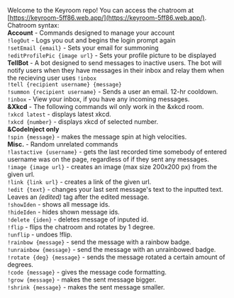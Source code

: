 Welcome to the Keyroom repo! You can access the chatroom at [https://keyroom-5ff86.web.app/](https://keyroom-5ff86.web.app/). <br>
Chatroom syntax: <br>
**Account** - Commands designed to manage your account <br>
`!logOut` - Logs you out and begins the login prompt again<br>
`!setEmail {email}` - Sets your email for summoning<br>
`!editProfilePic {image url}` - Sets your profile picture to be displayed<br>
**TellBot** - A bot designed to send messages to inactive users. The bot will notify users when they have messages in their inbox and relay them when the recieving user uses `!inbox`<br>
`!tell {recipient username} {message}` <br>
`!summon {recipient username}` - Sends a user an email. 12-hr cooldown. <br>
`!inbox` - View your inbox, if you have any incoming messages. <br>
**&Xkcd** - The following commands wil only work in the &xkcd room.<br>
`!xkcd latest` - displays latest xkcd. <br>
`!xkcd {number}` - displays xkcd of selected number. <br>
**&CodeInject only** <br>
`!spin {message}` - makes the message spin at high velocities. <br>
**Misc.** - Random unrelated commands <br>
`!lastactive {username}` - gets the last recorded time somebody of entered username was on the page, regardless of if they sent any messages. <br>
`!image {image url}` - creates an image (max size 200x200 px) from the given url. <br>
`!link {link url}` - creates a link of the given url. <br>
`!edit {text}` - changes your last sent message's text to the inputted text. Leaves an *(edited)* tag after the edited message. <br>
`!showIden` - shows all message ids. <br>
`!hideIden` - hides shown message ids. <br>
`!delete {iden}` - deletes message of inputed id. <br>
`!flip` - flips the chatroom and rotates by 1 degree. <br>
`!unflip` - undoes !flip. <br>
`!rainbow {message}` - send the message with a rainbow badge. <br>
`!unrainbow {message}` - send the message with an unrainbowed badge. <br>
`!rotate {deg} {message}` - sends the message rotated a certain amount of degrees. <br>
`!code {message}` - gives the message code formatting. <br>
`!grow {message}` - makes the sent message bigger. <br>
`!shrink {message}` - makes the sent message smaller. <br>

